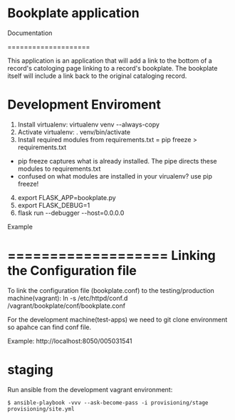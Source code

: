 Bookplate application
=====================

Documentation

====================

This application is an application that will add a link to the bottom of a record's catologing page linking to a record's bookplate. The bookplate
itself will include a link back to the original cataloging record.

Development Enviroment
====================

1. Install virtualenv: virtualenv venv --always-copy
2. Activate virtualenv: . venv/bin/activate
3. Install required modules from requirements.txt = pip freeze > requirements.txt
 - pip freeze captures what is already installed. The pipe directs these modules to requirements.txt
 - confused on what modules are installed in your virualenv? use pip freeze!
4. export FLASK_APP=bookplate.py
5. export FLASK_DEBUG=1
6. flask run --debugger --host=0.0.0.0

Example

===================
Linking the Configuration file
===================

To link the configuration file (bookplate.conf) to the testing/production machine(vagrant): ln -s /etc/httpd/conf.d /vagrant/bookplate/conf/bookplate.conf

For the development machine(test-apps) we need to git clone environment so apahce can find conf file.

Example: http://localhost:8050/005031541

# staging

Run ansible from the development vagrant environment:

`$ ansible-playbook -vvv --ask-become-pass -i provisioning/stage provisioning/site.yml
`
